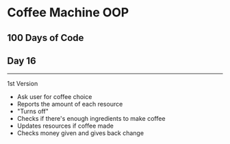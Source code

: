 # Coffee Machine OOP
## 100 Days of Code
## Day 16
---
1st Version
- Ask user for coffee choice
- Reports the amount of each resource
- "Turns off"
- Checks if there's enough ingredients to make coffee
- Updates resources if coffee made
- Checks money given and gives back change